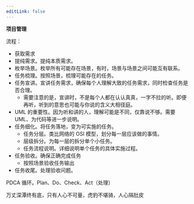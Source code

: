 ```yaml
---
editLink: false
---
```


**项目管理**

流程：

- 获取需求
- 提纯需求。提纯本质需求。
- 枚举场景。枚举所有可能存在场景，有时，场景与场景之间可能互有联系。
- 任务梳理。按照场景，梳理可能存在的任务。
- 任务宣讲。宣讲任务需求，确保每个人理解大致的任务需求，同时检查任务是否合理。
  - 需要注意的是，宣讲时，不是每个人都在认认真真，一字不拉的听。即便再听，听到的意思也可能与你说的含义大相径庭。
- UML 的重要性。因为听和讲的人，理解可能是不同，仅靠说不够。需要 UML、为代码等进一步说明。
- 任务细化。将任务落地，变为可实施的任务。
  - 任务分层。类比网络的 OSI 模型，划分每一层应该做的事情。
  - 层级拆分。为每一层的拆分单个小任务。
  - 任务流程说明。详细说明单个任务的具体实施过程。
- 任务验收。确保正确完成任务
  - 按照场景验收任务输出
- 任务收尾。处理验收问题。

PDCA 循环。Plan、Do、Check、Act（处理）

万丈深潭终有底，只有人心不可量，虎豹不堪骑，人心隔肚皮
